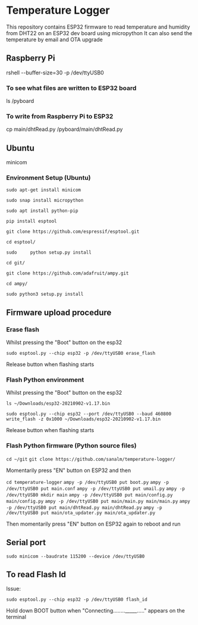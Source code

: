# Temperature Logger
This repository contains ESP32 firmware to read temperature and humidity from DHT22 on an ESP32 dev board using micropython
It can also send the temperature by email and OTA upgrade

## Raspberry Pi

rshell --buffer-size=30 -p /dev/ttyUSB0

### To see what files are written to ESP32 board
ls /pyboard

### To write from Raspberry Pi to ESP32
cp main/dhtRead.py /pyboard/main/dhtRead.py


## Ubuntu
minicom

### Environment Setup (Ubuntu)
    sudo apt-get install minicom

    sudo snap install micropython

    sudo apt install python-pip

    pip install esptool

    git clone https://github.com/espressif/esptool.git

    cd esptool/

    sudo     python setup.py install

    cd git/

    git clone https://github.com/adafruit/ampy.git

    cd ampy/

    sudo python3 setup.py install

## Firmware upload procedure
### Erase flash

Whilst pressing the "Boot" button on the esp32

  `sudo esptool.py --chip esp32 -p /dev/ttyUSB0 erase_flash`

Release button when flashing starts

### Flash Python environment

Whilst pressing the "Boot" button on the esp32

  `ls ~/Downloads/esp32-20210902-v1.17.bin`

  `sudo esptool.py --chip esp32 --port /dev/ttyUSB0 --baud 460800 write_flash -z 0x1000 ~/Downloads/esp32-20210902-v1.17.bin` 

Release button when flashing starts

### Flash Python firmware (Python source files)
  
  `cd ~/git`
  `git clone https://github.com/sanalm/temperature-logger/`

Momentarily press "EN" button on ESP32 and then

  `cd temperature-logger`
  `ampy -p /dev/ttyUSB0 put boot.py`
  `ampy -p /dev/ttyUSB0 put main.conf`
  `ampy -p /dev/ttyUSB0 put umail.py`
  `ampy -p /dev/ttyUSB0 mkdir main`
  `ampy -p /dev/ttyUSB0 put main/config.py main/config.py`
  `ampy -p /dev/ttyUSB0 put main/main.py main/main.py`
  `ampy -p /dev/ttyUSB0 put main/dhtRead.py main/dhtRead.py`
  `ampy -p /dev/ttyUSB0 put main/ota_updater.py main/ota_updater.py` 

Then momentarily press "EN" button on ESP32 again to reboot and run

## Serial port
   `sudo minicom --baudrate 115200 --device /dev/ttyUSB0`

## To read Flash Id

Issue:

    sudo esptool.py --chip esp32 -p /dev/ttyUSB0 flash_id

Hold down BOOT button when "Connecting........_____....." appears on the terminal